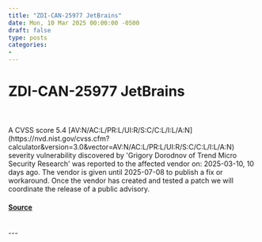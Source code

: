 ```yaml
---
title: "ZDI-CAN-25977 JetBrains"
date: Mon, 10 Mar 2025 00:00:00 -0500
draft: false
type: posts
categories: 
- 
---
```

# ZDI-CAN-25977 JetBrains

<br/>

<br/>
A CVSS score 5.4 [AV:N/AC:L/PR:L/UI:R/S:C/C:L/I:L/A:N](https://nvd.nist.gov/cvss.cfm?calculator&version=3.0&vector=AV:N/AC:L/PR:L/UI:R/S:C/C:L/I:L/A:N) severity vulnerability discovered by 'Grigory Dorodnov of Trend Micro Security Research' was reported to the affected vendor on: 2025-03-10, 10 days ago. The vendor is given until 2025-07-08 to publish a fix or workaround. Once the vendor has created and tested a patch we will coordinate the release of a public advisory.

#### [Source](http://www.zerodayinitiative.com/advisories/upcoming/)

<br/>
---
